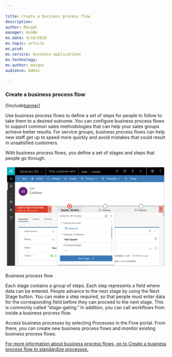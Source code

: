 ```yaml
---

title: Create a business process flow
description: 
author: MargoC
manager: AnnBe
ms.date: 4/16/2018
ms.topic: article
ms.prod: 
ms.service: business-applications
ms.technology: 
ms.author: margoc
audience: Admin

---
```

### Create a business process flow

[!include[banner](../../includes/banner.md)]




Use business process flows to define a set of steps for people to follow to take
them to a desired outcome. You can configure business process flows to support
common sales methodologies that can help your sales groups achieve better
results. For service groups, business process flows can help new staff get up to
speed more quickly and avoid mistakes that could result in unsatisfied
customers.

With business process flows, you define a set of stages and steps that people go
through.

![A screenshot of an example business process flow](media/create-a-business-process-flow-1.png "A screenshot of an example business process flow")
<!-- Picture 14 -->


Business process flow

Each stage contains a group of steps. Each step represents a field where data
can be entered. People advance to the next stage by using the Next Stage button.
You can make a step required, so that people must enter data for the
corresponding field before they can proceed to the next stage. This is commonly
called “stage-gating.” In addition, you can call workflows from inside a
business process flow.

Access business processes by selecting Processes in the Flow portal. From there,
you can create new business process flows and monitor existing business process
flows.

[For more information about business process flows, go to Create a business
process flow to standardize
processes.](https://docs.microsoft.com/en-us/dynamics365/customer-engagement/customize/create-business-process-flow)
